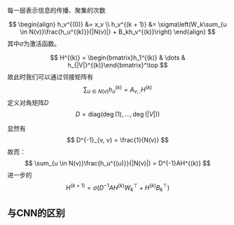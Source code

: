 每一层表示信息的传播、聚集的次数

$$
\begin{align} 
h_v^{(0)} &= x_v  \\
h_v^{(k + 1)} &= \sigma\left(W_k\sum_{u \in N(v)}\frac{h_u^{(k)}}{|N(v)|} + B_kh_v^{(k)}\right)
\end{align}
$$
其中$\sigma$为激活函数。

$$
H^{(k)} = \begin{bmatrix}h_1^{(k)}  &  \dots  &  h_{|V|}^{(k)}\end{bmatrix}^\top
$$
故此时我们可以通过邻接矩阵有
$$
\sum_{u\in N(v)}h_u^{(k)} = A_{v, :}H^{(k)}
$$
定义对角矩阵$D$
$$
D = \mathrm{diag}(\deg(1), \dots, \deg(|V|))
$$

显然有
$$
D^{-1}_{v, v} = \frac{1}{N(v)}
$$
故而：
$$
\sum_{u \in N(v)}\frac{h_u^{(u)}}{|N(v)|} = D^{-1}AH^{(k)}
$$
进一步的
$$
H^{(k + 1)} = \sigma(D^{-1}AH^{(k)}W_k^{\top} + H^{(k)}B_k^{\top})
$$
## 与CNN的区别
